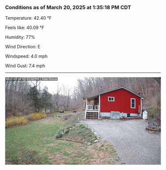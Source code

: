 ### Conditions as of March 20, 2025 at 1:35:18 PM CDT 

Temperature: 42.40 &deg;F

Feels like: 40.09 &deg;F

Humidity: 77%

Wind Direction: E

Windspeed: 4.0 mph

Wind Gust: 7.4 mph

---

<img src="./images/latest.jpeg"/>

